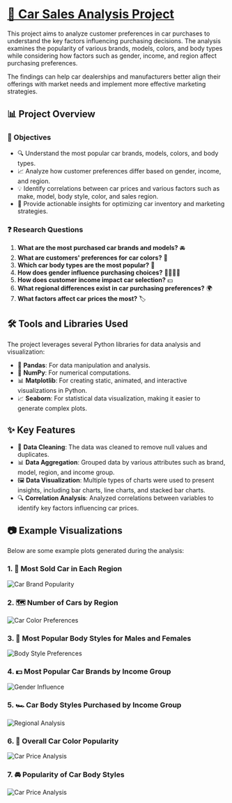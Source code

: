 # [🚗 Car Sales Analysis Project](https://github.com/PatrykPaul/Car-sales-analysis/blob/main/Analysis%20of%20cars%20sales.ipynb)


This project aims to analyze customer preferences in car purchases to understand the key factors influencing purchasing decisions. The analysis examines the popularity of various brands, models, colors, and body types while considering how factors such as gender, income, and region affect purchasing preferences.

The findings can help car dealerships and manufacturers better align their offerings with market needs and implement more effective marketing strategies.

## 📊 Project Overview

### 🎯 Objectives

- 🔍 Understand the most popular car brands, models, colors, and body types.
- 📈 Analyze how customer preferences differ based on gender, income, and region.
- 💡 Identify correlations between car prices and various factors such as make, model, body style, color, and sales region.
- 🚀 Provide actionable insights for optimizing car inventory and marketing strategies.

### ❓ Research Questions

1. **What are the most purchased car brands and models?** 🚘
2. **What are customers' preferences for car colors?** 🎨
3. **Which car body types are the most popular?** 🚙
4. **How does gender influence purchasing choices?** 👨‍👩‍👧‍👦
5. **How does customer income impact car selection?** 💵
6. **What regional differences exist in car purchasing preferences?** 🌍
7. **What factors affect car prices the most?** 🏷️

## 🛠️ Tools and Libraries Used

The project leverages several Python libraries for data analysis and visualization:

- 🐼 **Pandas**: For data manipulation and analysis.
- 🔢 **NumPy**: For numerical computations.
- 📊 **Matplotlib**: For creating static, animated, and interactive visualizations in Python.
- 📈 **Seaborn**: For statistical data visualization, making it easier to generate complex plots.

## ✨ Key Features

- 🧹 **Data Cleaning**: The data was cleaned to remove null values and duplicates.
- 📊 **Data Aggregation**: Grouped data by various attributes such as brand, model, region, and income group.
- 🖼️ **Data Visualization**: Multiple types of charts were used to present insights, including bar charts, line charts, and stacked bar charts.
- 🔍 **Correlation Analysis**: Analyzed correlations between variables to identify key factors influencing car prices.

## 📷 Example Visualizations

Below are some example plots generated during the analysis:

### 1. 🚗 Most Sold Car in Each Region

![Car Brand Popularity](https://github.com/PatrykPaul/Car-sales-analysis/blob/main/charts/Most%20sold%20car%20in%20each%20region.PNG)

### 2. 🗺️ Number of Cars by Region

![Car Color Preferences](https://github.com/PatrykPaul/Car-sales-analysis/blob/main/charts/Number%20of%20Cars%20by%20Region.PNG)

### 3. 🚙 Most Popular Body Styles for Males and Females

![Body Style Preferences](https://github.com/PatrykPaul/Car-sales-analysis/blob/main/charts/Most%20popular%20body%20Styles%20for%20Males_and_Females.PNG)

### 4. 💵 Most Popular Car Brands by Income Group

![Gender Influence](https://github.com/PatrykPaul/Car-sales-analysis/blob/main/charts/Most%20Popular%20Car%20Brands%20by%20Income%20Group.PNG)

### 5. 🏎️ Car Body Styles Purchased by Income Group

![Regional Analysis](https://github.com/PatrykPaul/Car-sales-analysis/blob/main/charts/Car%20Body%20Styles%20Purchased%20by%20Income%20Group.PNG)

### 6. 🎨 Overall Car Color Popularity

![Car Price Analysis](https://github.com/PatrykPaul/Car-sales-analysis/blob/main/charts/Overall%20Car%20Color%20Popularity.PNG)

### 7. 🚘 Popularity of Car Body Styles

![Car Price Analysis](https://github.com/PatrykPaul/Car-sales-analysis/blob/main/charts/Popularity%20of%20Car%20Body%20Styles.PNG)

